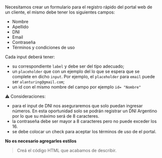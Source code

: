 Necesitamos crear un formulario para el registro rápido del portal web de un cliente, el mismo debe tener los siguientes campos:

- Nombre
- Apellido
- DNI
- Email
- Contraseña
- Términos y condiciones de uso

Cada input deberá tener:

- su correspondiente `label` y debe ser del tipo adecuado;
- un `placeholder` que con un ejemplo del lo que se espera que se complete en dicho `input`. Por ejemplo, el `placeholder` para `email` puede ser `alanturing@gmail.com`;
- un id con el mismo nombre del campo por ejemplo `id= "Nombre"`

:warning: Consideraciones:

- para el input de DNI nos aseguraremos que solo puedan ingresar números. En esta oportunidad solo se podrán registrar un DNI Argentino por lo que su máximo será de 8 caracteres.
- la contraseña debe ser mayor a 8 caracteres pero no puede exceder los 16.
- se debe colocar un check para aceptar los términos de uso de el portal.

**No es necesario agregarles estilos**

> Creá el código HTML que acabamos de describir.